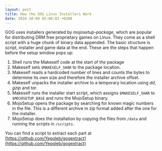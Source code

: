 ```yaml
---
layout: post
title: How the GOG Linux Installers Work
date: 2016-10-09 05:00:03 +0200
---
```


GOG uses installers generated by *mojosetup-package*, which are popular for distributing DRM free proprietary games on Linux. They come as a shell script with a huge chunk of binary data appended. The basic structure is script, installer and game data at the end. These are the steps that happen before the setup window pops up:

1. Shell runs the Makeself code at the start of the package
2. Makeself sets `$MAKESELF_SHAR` to the package location.
3. Makeself reads a hardcoded number of lines and counts the bytes to determine its own size and therefore the installer archive offset.
4. Makeself unpacks the installer archive to a temporary location using *dd*, *gzip* and *tar*.
5. Makeself runs the installer start script, which assigns `$MAKESELF_SHAR` to `$MOJOSETUP_BASE` and runs the MojoSetup binary.
6. MojoSetup opens the package by searching for known magic numbers in the file. This is a different archive in zip format added after the one for the installer.
7. MojoSetup does the installation by copying the files from `/data` and running the scripts in `/scripts`.

You can find a script to extract each part at [https://github.com/Yepoleb/gogextract](https://github.com/Yepoleb/gogextract)

